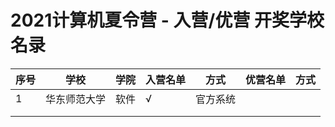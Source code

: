 # 2021计算机夏令营 - 入营/优营 开奖学校名录

| 序号 | 学校         | 学院 | 入营名单 | 方式     | 优营名单 | 方式 |
| ---- | ------------ | ---- | -------- | -------- | -------- | ---- |
| 1    | 华东师范大学 | 软件 | √        | 官方系统 |          |      |
|      |              |      |          |          |          |      |
|      |              |      |          |          |          |      |

